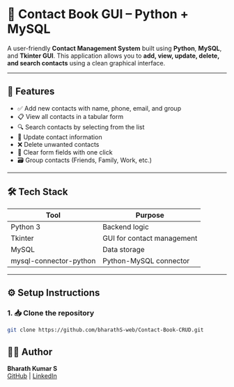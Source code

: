 # 📒 Contact Book GUI – Python + MySQL

A user-friendly **Contact Management System** built using **Python**, **MySQL**, and **Tkinter GUI**. This application allows you to **add, view, update, delete, and search contacts** using a clean graphical interface.

---

## 🚀 Features

- ✅ Add new contacts with name, phone, email, and group
- 📋 View all contacts in a tabular form
- 🔍 Search contacts by selecting from the list
- 📝 Update contact information
- ❌ Delete unwanted contacts
- 🔄 Clear form fields with one click
- 🗃️ Group contacts (Friends, Family, Work, etc.)

---

## 🛠️ Tech Stack

| Tool                   | Purpose                        |
|------------------------|--------------------------------|
| Python 3               | Backend logic                  |
| Tkinter                | GUI for contact management     |
| MySQL                  | Data storage                   |
| mysql-connector-python | Python-MySQL connector         |

---


## ⚙️ Setup Instructions

### 1. 📥 Clone the repository

```bash
git clone https://github.com/bharathS-web/Contact-Book-CRUD.git
```


## 🙋‍♂️ Author

**Bharath Kumar S**  
[GitHub](https://github.com/bharathS-web) | [LinkedIn](https://linkedin.com/in/bharaths-web)
